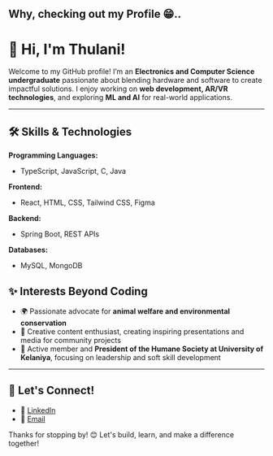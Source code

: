 ## Why, checking out my Profile 😁..

# 👋 Hi, I'm Thulani!  

Welcome to my GitHub profile! I’m an **Electronics and Computer Science undergraduate** passionate about blending hardware and software to create impactful solutions. I enjoy working on **web development, AR/VR technologies**, and exploring **ML and AI** for real-world applications.

---
<!--
## 🚀 What I'm Up To
- 🔍 Currently learning **Machine Learning** and **Full-Stack Development**
- 🧪 Exploring research projects that combine **AR/VR**, **Machine Learning**, and **Full-Stack Development**
- 💻 Building an interactive portfolio website using **React, TypeScript, Spring Boot, and Figma**

---
-->

## 🛠️ Skills & Technologies
**Programming Languages:**  
- TypeScript, JavaScript, C, Java

**Frontend:**  
- React, HTML, CSS, Tailwind CSS, Figma

**Backend:**  
- Spring Boot, REST APIs

**Databases:**  
- MySQL, MongoDB

<!--
**Others:**  
- Git, Docker, Microcontrollers (PIC, Arduino), Proteus, MikroC

---


## 🌱 My Goals for 2025
- 🎓 Graduate with outstanding academic achievements
- 🔧 Build impactful projects in **AR/VR and full-stack development**
- 📚 Publish research related to **greenhouse solar technology** and **smart systems**

---
-->

## ✨ Interests Beyond Coding
- 🌍 Passionate advocate for **animal welfare and environmental conservation**
- 🎨 Creative content enthusiast, creating inspiring presentations and media for community projects
- 🚀 Active member and **President of the Humane Society at University of Kelaniya**, focusing on leadership and soft skill development

---

## 🔗 Let's Connect!
- 💼 [LinkedIn](https://www.linkedin.com/in/thulani-magedara-99868724b?utm_source=share&utm_campaign=share_via&utm_content=profile&utm_medium=android_app)   
- 📧 [Email](thulanimagedara@gmail.com)  

Thanks for stopping by! 😊 Let's build, learn, and make a difference together!

<!--
**ttmagedara2001/ttmagedara2001** is a ✨ _special_ ✨ repository because its `README.md` (this file) appears on your GitHub profile.

Here are some ideas to get you started:

- 🔭 I’m currently working on ...
- 🌱 I’m currently learning ...
- 👯 I’m looking to collaborate on ...
- 🤔 I’m looking for help with ...
- 💬 Ask me about ...
- 📫 How to reach me: ...
- 😄 Pronouns: ...
- ⚡ Fun fact: ...
-->
